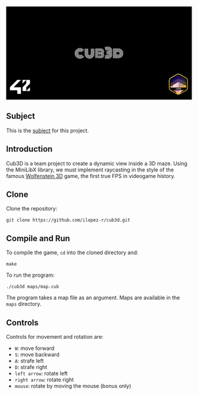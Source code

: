 ![image](https://github.com/ilopez-r/resources/blob/main/covers/cover-cub3d-bonus.png?raw=true)

## Subject
This is the [subject](https://github.com/ilopez-r/resources/blob/main/subjects/04_cub3d_en.pdf) for this project.

## Introduction
Cub3D is a team project to create a dynamic view inside a 3D maze. Using the MiniLibX library, we must implement raycasting in the style of the famous [Wolfenstein 3D](http://users.atw.hu/wolf3d/) game, the first true FPS in videogame history.

## Clone

Clone the repository:

```shell
git clone https://github.com/ilopez-r/cub3d.git
```

## Compile and Run

To compile the game, `cd` into the cloned directory and:

```shell
make
```

To run the program:

```shell
./cub3d maps/map.cub
```

The program takes a map file as an argument. Maps are available in the `maps` directory. 
## Controls

Controls for movement and rotation are:

- `W`: move forward
- `S`: move backward
- `A`: strafe left
- `D`: strafe right
- `left arrow`: rotate left
- `right arrow`: rotate right
- `mouse`: rotate by moving the mouse (bonus only)
